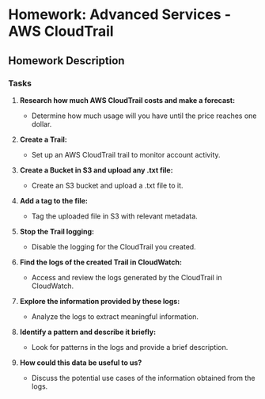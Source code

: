 # Homework: Advanced Services - AWS CloudTrail

## Homework Description

### Tasks

1. **Research how much AWS CloudTrail costs and make a forecast:**
   - Determine how much usage will you have until the price reaches one dollar.

2. **Create a Trail:**
   - Set up an AWS CloudTrail trail to monitor account activity.

3. **Create a Bucket in S3 and upload any .txt file:**
   - Create an S3 bucket and upload a .txt file to it.

4. **Add a tag to the file:**
   - Tag the uploaded file in S3 with relevant metadata.

5. **Stop the Trail logging:**
   - Disable the logging for the CloudTrail you created.

6. **Find the logs of the created Trail in CloudWatch:**
   - Access and review the logs generated by the CloudTrail in CloudWatch.

7. **Explore the information provided by these logs:**
   - Analyze the logs to extract meaningful information.

8. **Identify a pattern and describe it briefly:**
   - Look for patterns in the logs and provide a brief description.

9. **How could this data be useful to us?**
   - Discuss the potential use cases of the information obtained from the logs.

